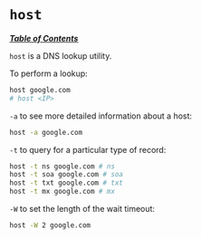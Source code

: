 # `host`

[***Table of Contents***](/README.md)

`host` is a DNS lookup utility. 

To perform a lookup:

```bash
host google.com
# host <IP>
```

`-a` to see more detailed information about a host:

```bash
host -a google.com
```

`-t` to query for a particular type of record:

```bash
host -t ns google.com # ns
host -t soa google.com # soa
host -t txt google.com # txt
host -t mx google.com # mx
```

`-W` to set the length of the wait timeout:

```bash
host -W 2 google.com
```
